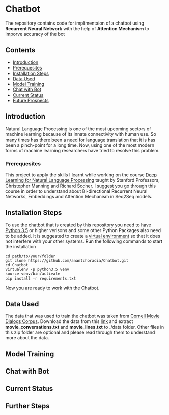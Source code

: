 # Chatbot
The repository contains code for implimentaion of a chatbot using **Recurrent Neural Network** with the help of **Attention Mechanism** to imporve accuracy of the bot

## Contents
- [Introduction](#introduction)
- [Prerequesites](#prerequesites)
- [Installation Steps](#installation-steps)
- [Data Used](#data-used)
- [Model Training](#model-training)
- [Chat with Bot](#chat-with-bot)
- [Current Status](#current-status)
- [Future Prospects](#future-prospects)

## Introduction
Natural Language Processing is one of the most upcoming sectors of machine learning because of its innate connectivity with human use. So many times has there been a need for language translation that it is has been a pinch-point for a long time. Now, using one of the most modern forms of machine learning researchers have tried to resolve this problem.



### Prerequesites

This project to apply the skills I learnt while working on the course [Deep Learning for Natural Language Processing](http://web.stanford.edu/class/cs224n/) taught by Stanford Professors, Christopher Manning and Richard Socher. I suggest you go through this course in order to understand about Bi-directional Recurrent Neural Networks, Embeddings and Attention Mechanism in Seq2Seq models.

## Installation Steps
To use the chatbot that is created by this repository you need to have [Python 3.5](https://docs.python.org/3.5/) or higher verisons and some other Python Packages also need to be added. It is suggested to create a [virtual environment](https://docs.python.org/3/tutorial/venv.html) so that it does not interfere with your other systems. Run the following commands to start the installation
```
cd path/to/your/folder
git clone https://github.com/anantchoradia/Chatbot.git
cd Chatbot
virtualenv -p python3.5 venv
source venv/bin/activate
pip install -r requirements.txt
```

Now you are ready to work with the Chatbot.

## Data Used
The data that was used to train the chatbot was taken from  [Cornell Movie Dialogs Corpus](https://www.cs.cornell.edu/~cristian/Cornell_Movie-Dialogs_Corpus.html). Download the data from this [link](http://www.cs.cornell.edu/~cristian/data/cornell_movie_dialogs_corpus.zip) and extract **movie_conversations.txt** and **movie_lines.txt** to ./data folder. Other files in this zip folder are optional and please read through them to understand more about the data.

## Model Training

## Chat with Bot

## Current Status

## Further Steps

